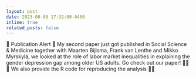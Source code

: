 ```yaml
---
layout: post
date: 2023-08-09 17:32:00-0400
inline: true
related_posts: false
---
```


🚨 Publication Alert 🚨
My second paper just got published in Social Science & Medicine together with Maarten Bijlsma, Frank van Lenthe and Mikko Myrskylä,
we looked at the role of  labor market inequalities in explaining the gender depression gap among older US adults.
Go check out our paper! 🤗🤗🤗
We also provide the R code for reproducing the analysis 👩‍💻